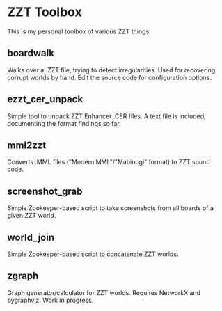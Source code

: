 # ZZT Toolbox

This is my personal toolbox of various ZZT things.

## boardwalk

Walks over a .ZZT file, trying to detect irregularities. Used for recovering corrupt worlds by hand. Edit the source code for configuration 
options.

## ezzt_cer_unpack

Simple tool to unpack ZZT Enhancer .CER files. A text file is included, documenting the format 
findings so far.

## mml2zzt

Converts .MML files ("Modern MML"/"Mabinogi" format) to ZZT sound code.

## screenshot_grab

Simple Zookeeper-based script to take screenshots from all boards of a given ZZT world.

## world_join

Simple Zookeeper-based script to concatenate ZZT worlds.

## zgraph

Graph generator/calculator for ZZT worlds. Requires NetworkX and pygraphviz.
Work in progress.
